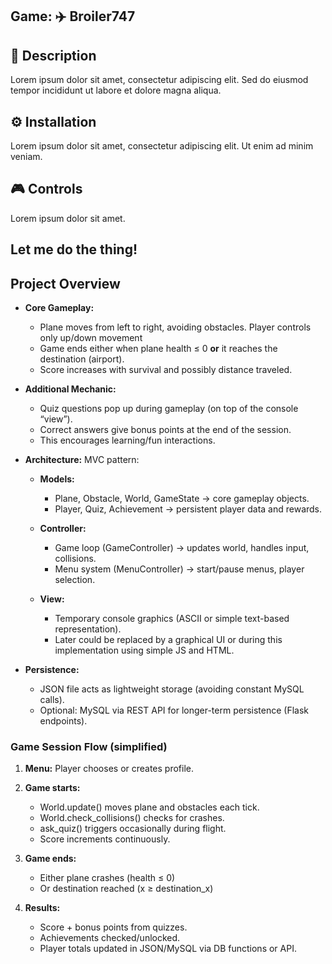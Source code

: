 ## Game:  ✈️ Broiler747

## 📄 Description
Lorem ipsum dolor sit amet, consectetur adipiscing elit. Sed do eiusmod tempor incididunt ut labore et dolore magna aliqua.

## ⚙️ Installation
Lorem ipsum dolor sit amet, consectetur adipiscing elit. Ut enim ad minim veniam.

## 🎮 Controls
Lorem ipsum dolor sit amet.

## Let me do the thing!


**Project Overview**
--------------------

*   **Core Gameplay:**
    
    *   Plane moves from left to right, avoiding obstacles. Player controls only up/down movement 
    *   Game ends either when plane health ≤ 0 **or** it reaches the destination (airport).
    *   Score increases with survival and possibly distance traveled.
        
*   **Additional Mechanic:**
    
    *   Quiz questions pop up during gameplay (on top of the console “view”).
    *   Correct answers give bonus points at the end of the session.
    *   This encourages learning/fun interactions.
        
*   **Architecture:** MVC pattern:
    
    *   **Models:**
        
        *   Plane, Obstacle, World, GameState → core gameplay objects.
        *   Player, Quiz, Achievement → persistent player data and rewards.
            
    *   **Controller:**
        
        *   Game loop (GameController) → updates world, handles input, collisions.  
        *   Menu system (MenuController) → start/pause menus, player selection.
            
    *   **View:**
        
        *   Temporary console graphics (ASCII or simple text-based representation).
        *   Later could be replaced by a graphical UI or during this implementation using simple JS and HTML.
            
*   **Persistence:**
    
    *   JSON file acts as lightweight storage (avoiding constant MySQL calls).
    *   Optional: MySQL via REST API for longer-term persistence (Flask endpoints).

### **Game Session Flow (simplified)**

1.  **Menu:** Player chooses or creates profile.
    
2.  **Game starts:**
    
    *   World.update() moves plane and obstacles each tick.   
    *   World.check\_collisions() checks for crashes.   
    *   ask\_quiz() triggers occasionally during flight.  
    *   Score increments continuously.
        
3.  **Game ends:**
    
    *   Either plane crashes (health ≤ 0) 
    *   Or destination reached (x ≥ destination\_x)
        
4.  **Results:**
    
    *   Score + bonus points from quizzes.
    *   Achievements checked/unlocked.
    *   Player totals updated in JSON/MySQL via DB functions or API.
